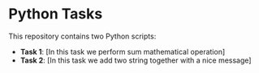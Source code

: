 # Python Tasks

This repository contains two Python scripts:

- **Task 1**: [In this task we perform sum mathematical operation]
- **Task 2**: [In this task we add two string together with a nice message]